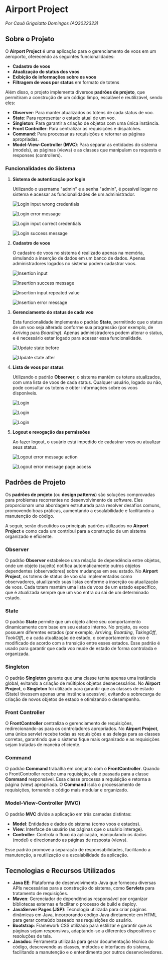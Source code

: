 # Airport Project
*Por Cauã Grigolatto Domingos (AQ3022323)*

## Sobre o Projeto
O **Airport Project** é uma aplicação para o gerenciamento de voos em um aeroporto, oferecendo as seguintes funcionalidades:
- **Cadastro de voos**
- **Atualização do status dos voos**
- **Exibição de informações sobre os voos**
- **Filtragem de voos por status** em formato de totens

Além disso, o projeto implementa diversos **padrões de projeto**, que permitiram a construção de um código limpo, escalável e reutilizável, sendo eles:

- **Observer**: Para manter atualizados os totens de cada status de voo.
- **State**: Para representar o estado atual de um voo.
- **Singleton**: Para garantir a criação de objetos com uma única instância.
- **Front Controller**: Para centralizar as requisições e dispatches.
- **Command**: Para processar as requisições e retornar as páginas apropriadas.
- **Model-View-Controller (MVC)**: Para separar as entidades do sistema (models), as páginas (views) e as classes que manipulam os requests e responses (controllers).

### Funcionalidades do Sistema

1. **Sistema de autenticação por login**
	
	Utilizando o username "admin" e a senha "admin", é possível logar no sistema e acessar as funcionalidades de um administrador.
	
	![Login input wrong credentials](screenshots/login-1.png)
	
	![Login error message](screenshots/login-2.png)
	
	![Login input correct credentials](screenshots/login-3.png)
	
	![Login success message](screenshots/login-4.png)
	
2. **Cadastro de voos**
	
	O cadastro de voos no sistema é realizado apenas na memória, simulando a inserção de dados em um banco de dados. Apenas administradores logados no sistema podem cadastrar voos.

	![Insertion input](screenshots/creation-1.png)
	
	![Insertion success message](screenshots/creation-2.png)
	
	![Insertion input repeated value](screenshots/creation-3.png)
	
	![Insertion error message](screenshots/creation-4.png)

3. **Gerenciamento do status de cada voo**  
	
	Esta funcionalidade implementa o padrão **State**, permitindo que o status de um voo seja alterado conforme sua progressão (por exemplo, de *Arriving* para *Boarding*). Apenas administradores podem alterar o status, e é necessário estar logado para acessar essa funcionalidade.

	![Update state before](screenshots/update-1.png)
	
	![Update state after](screenshots/update-2.png)

4. **Lista de voos por status**  
	
	Utilizando o padrão **Observer**, o sistema mantém os totens atualizados, com uma lista de voos de cada status. Qualquer usuário, logado ou não, pode consultar os totens e obter informações sobre os voos disponíveis.

	![Login](screenshots/list-1.png)
	
	![Login](screenshots/list-2.png)
	
	![Login](screenshots/list-3.png)

5. **Logout e revogação das permissões**
	
	Ao fazer logout, o usuário está impedido de cadastrar voos ou atualizar seus status.
	
	![Logout error message action](screenshots/logout-1.png)
	
	![Logout error message page access](screenshots/logout-2.png)

## Padrões de Projeto

Os **padrões de projeto** (ou **design patterns**) são soluções comprovadas para problemas recorrentes no desenvolvimento de software. Eles proporcionam uma abordagem estruturada para resolver desafios comuns, promovendo boas práticas, aumentando a escalabilidade e facilitando a manutenção do código.

A seguir, serão discutidos os principais padrões utilizados no **Airport Project** e como cada um contribui para a construção de um sistema organizado e eficiente.

### Observer
O padrão **Observer** estabelece uma relação de dependência entre objetos, onde um objeto (sujeito) notifica automaticamente outros objetos dependentes (observadores) sobre mudanças em seu estado. No **Airport Project**, os totens de status de voo são implementados como observadores, atualizando suas listas conforme a inserção ou atualização de voos. Cada totem mantém uma lista de voos de um estado específico, que é atualizada sempre que um voo entra ou sai de um determinado estado.

### State
O padrão **State** permite que um objeto altere seu comportamento dinamicamente com base em seu estado interno. No projeto, os voos possuem diferentes estados (por exemplo, *Arriving*, *Boarding*, *TakingOff*, *TookOff*), e a cada atualização de estado, o comportamento do voo é modificado de acordo com a transição entre esses estados. Esse padrão é usado para garantir que cada voo mude de estado de forma controlada e organizada.

### Singleton
O padrão **Singleton** garante que uma classe tenha apenas uma instância global, evitando a criação de múltiplos objetos desnecessários. No **Airport Project**, o **Singleton** foi utilizado para garantir que as classes de estado (State) tivessem apenas uma instância acessível, evitando a sobrecarga de criação de novos objetos de estado e otimizando o desempenho.

### Front Controller
O **FrontController** centraliza o gerenciamento de requisições, redirecionando-as para os controladores apropriados. No **Airport Project**, uma única servlet recebe todas as requisições e as delega para as classes corretas, garantindo que o sistema fique mais organizado e as requisições sejam tratadas de maneira eficiente.

### Command
O padrão **Command** trabalha em conjunto com o **FrontController**. Quando o FrontController recebe uma requisição, ela é passada para a classe **Command** responsável. Essa classe processa a requisição e retorna a página (view) apropriada. O **Command** isola o processamento de requisições, tornando o código mais modular e organizado.

### Model-View-Controller (MVC)
O padrão **MVC** divide a aplicação em três camadas distintas:

- **Model**: Entidades e dados do sistema (como voos e estados).
- **View**: Interface de usuário (as páginas que o usuário interage).
- **Controller**: Controla o fluxo da aplicação, manipulando os dados (model) e direcionando as páginas de resposta (views).

Esse padrão promove a separação de responsabilidades, facilitando a manutenção, a reutilização e a escalabilidade da aplicação.

## Tecnologias e Recursos Utilizados

- **Java EE**: Plataforma de desenvolvimento Java que forneceu diversas APIs necessárias para a construção do sistema, como **Servlets** para tratamento de requisições.
- **Maven**: Gerenciador de dependências responsável por organizar bibliotecas externas e facilitar o processo de build e deploy.
- **JavaServer Pages (JSP)**: Tecnologia utilizada para criar páginas dinâmicas em Java, incorporando código Java diretamente em HTML para gerar conteúdo baseado nas requisições do usuário.
- **Bootstrap**: Framework CSS utilizado para estilizar e garantir que as páginas sejam responsivas, adaptando-se a diferentes dispositivos e resoluções de tela.
- **Javadoc**: Ferramenta utilizada para gerar documentação técnica do código, descrevendo as classes, métodos e interfaces do sistema, facilitando a manutenção e o entendimento por outros desenvolvedores.

